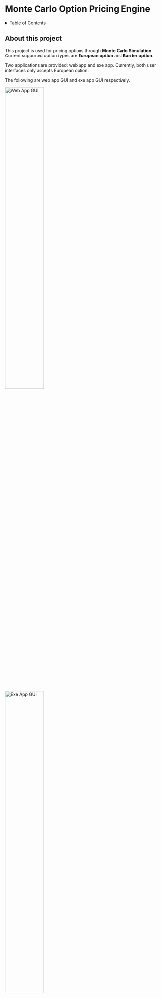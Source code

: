 # Monte Carlo Option Pricing Engine

<!-- TABLE OF CONTENTS -->
<details>
  <summary>Table of Contents</summary>
  <ol>
    <li> <a href="#ABOUT THE PROJECT">About This Project</a>
    <li> <a href="#Set up environment">Set up environment</a>
    </li>
    <li>
      <a href="#usage">Usage</a>
      <ul>
        <li><a href="#Logic">Logic</a></li>
        <li><a href="#Assumptions">Assumptions</a></li>
        <li><a href="#Limitations">Limitations</a></li>
        <li><a href="#Future Improvements">Future Improvements</a></li>
      </ul>
    </li>
    <li><a href="#Backend algorithm logic">Backend algorithm logic !!!</a></li>
      <ul>
        <li><a href="#Shortcomings and future improvements">Shortcomings and Future Improvements</a></li>
      </ul>
    <li><a href="#Guide on adding more options">Guide on adding more options</a></li>
    <li><a href="#Future Application">Future Application !!!!</a></li>
    <li><a href="#contact">Contact</a></li>
  </ol>
</details>

<!-- ABOUT THE PROJECT -->
## About this project

This project is used for pricing options through **Monte Carlo Simulation**. Current 
supported option types are **European option** and **Barrier option**. 

Two applications are provided: web app and exe app. Currently, both user interfaces only accepts
European option. 

The following are web app GUI and exe app GUI respectively.

<img src="./images/web_app.png" alt="Web App GUI" width="50%" height="50%"/>

<img src="./images/exe_app.png" alt="Exe App GUI" width="50%" height="50%"/>

<p align="right">(<a href="#top">back to top</a>)</p>

<!-- Set up environment -->
## Set up environment

To set up environment for both apps, you can run the following code in your terminal.
```
# create environment
conda create -n ope python=3.9
conda activate ope

# install necessary packages (dependencies)
pip install flask yfinance yahoo_fin scipy
# conda install -c conda-forge scipy -y # for apple M1 user

## To use Web APP
python app.py 
# open http://127.0.0.1:5000/ in your browser

## To use EXE APP
python gui.py
```
Note: the web app is not responsive, please report bug if something abnormal happened.

You can also convert .py file into .exe file by:
```
pip install auto-py-to-exe
auto-py-to-exe
```
with the following configuration:

<img src="./images/auto_py_to_exe.png" alt="Auto py to Exe configuration" width="50%" height="50%"/>

Then there is no need to set up environment for this Exe App. 


<p align="right">(<a href="#top">back to top</a>)</p>

<!-- usage -->
## Usage

To run exe app, you can simply double-click
the exe file under directory ```output```
![Exe app directory](./images/output.png)

or if you didn't convert .py to .exe, you can simply run:
```
python gui.py
```

Then the GUI will pop up.

<img src="./images/exe_app.png" alt="Exe App GUI" width="50%" height="50%"/>

To use Web App, in the terminal, run:
```
python app.py
```
and open http://127.0.0.1:5000/ in your browser, you will see:

<img src="./images/web_app.png" alt="Web App GUI" width="50%" height="50%"/>

To price both European and Barrier Options, please run
```
python run.py
```
Then change the parameters here:
```
# =================================================================================
# parameters input area
# =================================================================================
    # input parameters through keyboard
    ticker = "AAPL"
    expiration_date = "January 7, 2022" # January 7, 2022 or 01/07/2022 or 01/07/22
    # option_class = "barrier"           # european option / barrier option
    option_class = "european"
    option_type = "call"                # call or put
    if option_class == "barrier":
        barrier_type = "up-out"           # up-in / up-out / down-in/ down-out
        barrier = 100
    risk_free_rate = .01
    volatility = 2
    drift = .1
    continuous_yield = 0
    MC_simulation = 1000
# =================================================================================
```


<!-- Logic -->
### Logic

**The option you want to price can be found here: https://finance.yahoo.com/.** Input ticker AAPL is
the same as input ticker AAPL in the search bar of this website. Under the option tag, you can see
call (in/out of money) and put (in/out of money) European Options with features such as contract
name, last trade date, strike and so on. The default setting is to price the **first** option (the 
option with the smallest contract name)

The following graph shows the screenshot of the current Apple Inc.'s options.

<img src="./images/aapl_options.png" alt="AAPL Options" width="50%" height="50%"/>

<!-- Assumptions -->
### Assumptions:

* The underlying follows a statistical process called geometric Brownian motion, which implies 
that the continuously compounded return is normally distributed.
* Geometric Brownian motion implies continuous prices, meaning that the price of underlying 
instrument does not jump from one value to another; rather, it moves smoothly from value to value.
* The underlying instrument is liquid, meaning that it can be easily bought and sold.
* Continuous trading is available, meaning that in the strictest sense one must be able to trade 
at every instant.
* There are no market frictions, such as transaction costs, regulatory constraints, or taxes.
* No arbitrage opportunities are available in the marketplace.
* The continuously compounded risk-free interest rate is known and constant; borrowing and lending
is allowed at the risk-free rate.
* The volatility of the return on the underlying is known and constant.
* If the underlying instrument pays a yield, it is expressed as a continuous known and constant 
yield at an annualized rate.
*Intraday underlying values are not considered, but only the close value


<!-- Limitations -->
### Limitations:

- Both portal only support European option pricing (Barrier Option is **not** supported)
- No data integrity check, meaning wrong type or wrong format can easily break the application
- only one option under call/put tag is valued.

<!-- Future Improvements -->
### Future Improvements:

- Add data integrity checking, e.g. only integer is allowed for Monte Carlo Simulation steps. 
- Use selection box for some inputs, e.g. Option Type can only be chosen as either call or put.
- Add Barrier Option pricing function
- Allow more kinds of options, such as Bermuda, Asian, Rainbow
- Value more options once, e.g. all in-the-money call options.
- better looking GUI
- Make Web APP GUI responsive.


<p align="right">(<a href="#top">back to top</a>)</p>

<!-- Backend algorithm logic -->
## Backend Algorithm Logic (IMPORTANT‼️‼️‼️‼️‼️‼️‼ )

<!-- Shortcomings and future improvements -->
### Shortcomings and Future Improvements:

- Calculating Greeks through Monte Carlo Simulation is by definition. 
  - By definition, delta is the amount an option price is expected to move based on a $1 move up in the underlying given everything else stays
  the same. As a result, delta = price(s+1, mu, sigma, n, m) - price(s, mu, sigma, n, m)
  - Gamma is the rate of change in delta based on $1 change in the price of the underlying. Hence,
  gamma = price(s+2, mu, sigma, n, m) - price(s, mu, sigma, n, m) - 2*delta
  - Vega is the amount call & put prices will change for every 1% change in implied volatility. As a
  result, vega = price(s, mu, sigma+.01, n, m) - price(s, mu, sigma, n, m)
- **The unittest is not necessarily right.** For the lack of confidence, I used my own output as the
standard to pass all the unittest. (But I've read every entry. It seems great.) I tried the standard library ```option-price```, the results are
different, but I think mine is right. I also want to try library ```QuantLib``` and ```p4f``` to
get a second opinion. But due to the unfortunate fact that my M1 Mac has no access to those via
pip. As a result, after 4 hours of trying to install via wheel, I failed and gave up.
- **Add unittest logic**: the premium of European option should be larger than that of Barrier Option

<!-- Guide on adding more options -->
## Guide on adding more options 

I have left interfaces to add more options in the file ```financial_instruments.py``` and 
```MCPricer.py```. Just locate the example code, change the class name and the corresponding 
transaction regulations. 

The interface in the file ```financial_instruments.py```:
```
class rainbowOption(baseOption):
    def __init__(self):
        super(baseOption, self).__init__()
```

The interface in the file ```MCPricer.py```:
```
    elif self.option_class == "rainbow":
        pass
```

<!-- Future Application -->
## Future Application ‼️‼️‼️‼️‼️‼️‼️‼️

- Study option trading strategies, such as Covered Call, Married Put, Bull Call Spread, Bear Put Spread,
Protective Collar, Long Straddle, Long Strangle, Long Call Butterfly Spread, Iron Condor, and Iron Butterfly
- create an automated stock and option trading strategies. Combining my current stock trading algorithm along with 
different option trading strategies such as Protective Collar, Iron Condor and so on.

<!-- Contact -->
## Contact

Any ideas you wanna share with me, just send me an email: jingzhang6057@gmail.com :D

<p align="right">(<a href="#top">back to top</a>)</p>